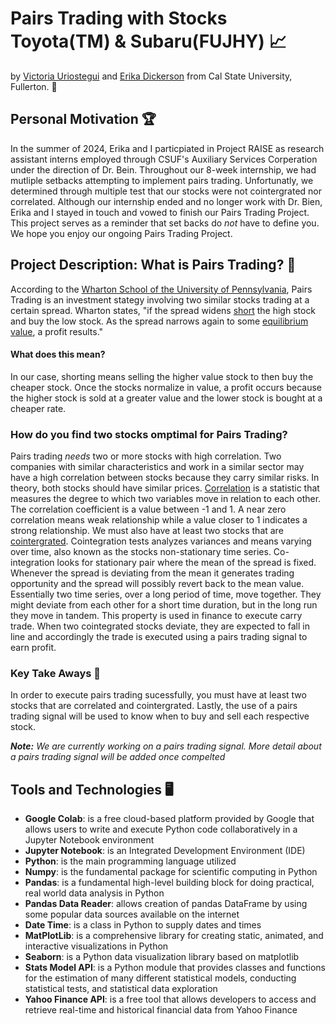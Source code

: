 # Pairs Trading with Stocks Toyota(TM) & Subaru(FUJHY) :chart_with_upwards_trend:
by [Victoria Uriostegui](https://www.linkedin.com/in/victoria-uriostegui-3a031a26a) and [Erika Dickerson](https://www.linkedin.com/in/erika-dickson?utm_source=share&utm_campaign=share_via&utm_content=profile&utm_medium=ios_app) from Cal State University, Fullerton. :elephant:

## Personal Motivation :trophy:
In the summer of 2024, Erika and I particpiated in Project RAISE as research assistant interns employed through CSUF's Auxiliary Services Corperation under the direction of Dr. Bein. Throughout our 8-week internship, we had mutliple setbacks attempting to implement pairs trading. Unfortunatly, we determined through multiple test that our stocks were not cointergrated nor correlated. Although our internship ended and no longer work with Dr. Bien, Erika and I stayed in touch and vowed to finish our Pairs Trading Project. This project serves as a reminder that set backs do *not* have to define you. We hope you enjoy our ongoing Pairs Trading Project.

## Project Description: What is Pairs Trading? :monocle_face:
According to the [Wharton School of the University of Pennsylvania](http://stat.wharton.upenn.edu/~steele/Courses/434/434Context/PairsTrading/PairsTradingQFin05.pdf), Pairs Trading is an investment stategy involving two similar stocks trading at a certain spread. Wharton states, "if the spread widens [short](https://www.investor.gov/introduction-investing/investing-basics/how-stock-markets-work/stock-purchases-and-sales-long-and) the high stock and buy the low stock. As the spread narrows again to some [equilibrium value](https://dictionary.cambridge.org/us/dictionary/english/equilibrium-price), a profit results." 

#### What does this mean? #### 
In our case, shorting means selling the higher value stock to then buy the cheaper stock. Once the stocks normalize in value, a profit occurs because the higher stock is sold at a greater value and the lower stock is bought at a cheaper rate. 

### How do you find two stocks omptimal for Pairs Trading? ###
Pairs trading *needs* two or more stocks with high correlation. Two companies with similar characteristics and work in a similar sector may have a high correlation between stocks because they carry similar risks. In theory, both stocks should have similar prices. [Correlation](https://openstax.org/books/principles-finance/pages/14-1-correlation-analysis) is a statistic that measures the degree to which two variables move in relation to each other. The correlation coefficient is a value between -1 and 1. A near zero correlation means weak relationship while a value closer to 1 indicates a strong relationship. We must also have at least two stocks that are [cointergrated](https://pmc.ncbi.nlm.nih.gov/articles/PMC6744394/). Cointegration tests analyzes variances and means varying over time, also known as the stocks non-stationary time series. 
Co-integration looks for stationary pair where the mean of the spread is fixed. Whenever the spread is deviating from the mean it generates trading opportunity and the spread will possibly revert back to the mean value. Essentially two time series, over a long period of time, move together.
They might deviate from each other for a short time duration, but in the long run they move in tandem. This property is used in finance to execute carry trade. When two cointegrated stocks deviate, they are expected to fall in line and accordingly the trade is executed using a pairs trading signal to earn profit. 

### Key Take Aways :memo: 
In order to execute pairs trading sucessfully, you must have at least two stocks that are correlated and cointergrated. Lastly, the use of a pairs trading signal will be used to know when to buy and sell each respective stock. 

***Note:** We are currently working on a pairs trading signal. More detail about a pairs trading signal will be added once compelted*

## Tools and Technologies :desktop_computer:

- **Google Colab**: is a free cloud-based platform provided by Google that allows users to write and execute Python code collaboratively in a Jupyter Notebook environment
- **Jupyter Notebook**: is an Integrated Development Environment (IDE)
- **Python**: is the main programming language utilized
- **Numpy**: is the fundamental package for scientific computing in Python
- **Pandas**: is a fundamental high-level building block for doing practical, real world data analysis in Python
- **Pandas Data Reader**: allows creation of pandas DataFrame by using some popular data sources available on the internet
- **Date Time**: is a class in Python to supply dates and times
- **MatPlotLib**: is a comprehensive library for creating static, animated, and interactive visualizations in Python
- **Seaborn**: is a Python data visualization library based on matplotlib
- **Stats Model API**: is a Python module that provides classes and functions for the estimation of many different statistical models, conducting statistical tests, and statistical data exploration
- **Yahoo Finance API**: is a free tool that allows developers to access and retrieve real-time and historical financial data from Yahoo Finance








